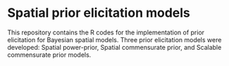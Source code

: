 # Spatial prior elicitation models
This repository contains the R codes for the implementation of prior elicitation for Bayesian spatial models.
Three prior elicitation models were developed: Spatial power-prior, Spatial commensurate prior, and Scalable commensurate prior models.
